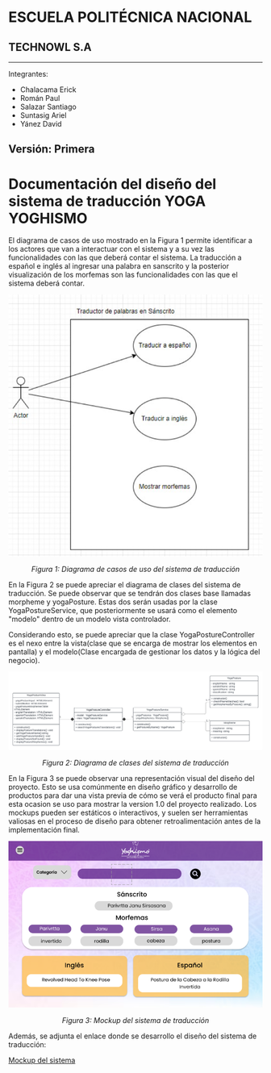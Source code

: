 # ESCUELA POLITÉCNICA NACIONAL

## TECHNOWL S.A

---
Integrantes:

- Chalacama Erick
- Román Paul
- Salazar Santiago
- Suntasig Ariel
- Yánez David

Versión: Primera
---
# Documentación del diseño del sistema de traducción YOGA YOGHISMO
El diagrama de casos de uso mostrado en la Figura 1 permite identificar a los actores que van a interactuar con el sistema y a su vez las funcionalidades con las que deberá contar el sistema. La traducción a español e inglés al ingresar una palabra en sanscrito y la posterior visualización de los morfemas son las funcionalidades con las que el sistema deberá contar. 

<div style="text-align:center;">

![Diagrama de casos de uso ](assets/UseCaseDiagram.png)

*Figura 1: Diagrama de casos de uso del sistema de traducción*

</div>

En la Figura 2 se puede apreciar el diagrama de clases del sistema de traducción. Se puede observar que se tendrán dos clases base llamadas morpheme y yogaPosture. Estas dos serán usadas por la clase YogaPostureService, que posteriormente se usará como el elemento "modelo" dentro de un modelo vista controlador. 

Considerando esto, se puede apreciar que la clase YogaPostureController es el nexo entre la vista(clase que se encarga de mostrar los elementos en pantalla) y el modelo(Clase encargada de gestionar los datos y la lógica del negocio).

<div style="text-align:center;">

![Diagrama de clase ](assets/ClassDiagram.png)

*Figura 2: Diagrama de clases del sistema de traducción*

</div>

En la Figura 3 se puede observar una representación visual del diseño del proyecto. Esto se usa comúnmente en diseño gráfico y desarrollo de productos para dar una vista previa de cómo se verá el producto final para esta ocasion se uso para mostrar la version 1.0 del proyecto realizado. Los mockups pueden ser estáticos o interactivos, y suelen ser herramientas valiosas en el proceso de diseño para obtener retroalimentación antes de la implementación final. 

<div style="text-align:center;">

![ Mockup del sistema ](assets/Mockup.png)

*Figura 3: Mockup del sistema de traducción*

</div>

Además, se adjunta el enlace donde se desarrollo el diseño del sistema de traducción:

[ Mockup del sistema](https://www.figma.com/file/FCIhMwdpiagLvhLiKOsORq/Calidad-de-Software?type=design&node-id=0%3A1&mode=design&t=nZxJuCBgCuSAjgHC-1)